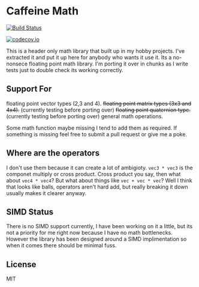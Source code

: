 # Caffeine Math

[![Build Status](https://travis-ci.org/PhilCK/caffeine-math.svg?branch=master)](https://travis-ci.org/PhilCK/caffeine-math)

[![codecov.io](https://codecov.io/github/PhilCK/caffeine-math/coverage.svg?branch=master)](https://codecov.io/github/PhilCK/caffeine-math?branch=master)

This is a header only math library that built up in my hobby projects. I've extracted it and put it up here for anybody who wants it use it. Its a no-nonsece floating point math library. I'm porting it over in chunks as I write tests just to double check its working correctly.


## Support For
floating point vector types (2,3 and 4).
~~floating point matrix types (3x3 and 4x4).~~ (currently testing before porting over)
~~floating point quaternion type.~~ (currently testing before porting over)
general math operations.

Some math function maybe missing I tend to add them as required. If something is missing feel free to submit a pull request or give me a poke.


## Where are the operators
I don't use them because it can create a lot of ambigioty. `vec3 * vec3` is the componet multiply or cross product. Cross product you say, then what about `vec4 * vec4`? But what about things like `vec + vec * vec`? Well I think that looks like balls, operators aren't hard add, but really breaking it down usually makes it clearer anyway.


## SIMD Status
There is no SIMD support currently, I have been working on it a little, but its not a priority for me right now because I have no math bottlenecks. However the library has been designed around a SIMD implimentation so when it comes there should be minimal fuss.


## License
MIT